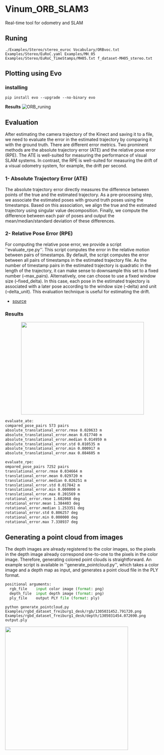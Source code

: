 # Vinum_ORB_SLAM3
Real-time tool for odometry and SLAM 

## Runing
```
./Examples/Stereo/stereo_euroc Vocabulary/ORBvoc.txt Examples/Stereo/EuRoC.yaml Examples/MH_05 Examples/Stereo/EuRoC_TimeStamps/MH05.txt f_dataset-MH05_stereo.txt 
```

## Plotting using Evo

### installing
```
pip install evo --upgrade --no-binary evo
```
**Results**
![ORB_runing](https://github.com/dssdanial/Vinum_ORB_SLAM3/assets/32397445/f43f8069-c26f-4cae-a4be-38c282804a1b)


## Evaluation

After estimating the camera trajectory of the Kinect and saving it to a file, we need to evaluate the error in the estimated trajectory by comparing it with the ground truth. There are different error metrics. Two prominent methods are the absolute trajectory error (ATE) and the relative pose error (RPE). The ATE is well-suited for measuring the performance of visual SLAM systems. In contrast, the RPE is well-suited for measuring the drift of a visual odometry system, for example, the drift per second. 

### 1- Absolute Trajectory Error (ATE)

The absolute trajectory error directly measures the difference between points of the true and the estimated trajectory. As a pre-processing step, we associate the estimated poses with ground truth poses using the timestamps. Based on this association, we align the true and the estimated trajectory using singular value decomposition. Finally, we compute the difference between each pair of poses and output the mean/median/standard deviation of these differences. 
### 2- Relative Pose Error (RPE)

For computing the relative pose error, we provide a script ''evaluate_rpe.py''. This script computes the error in the relative motion between pairs of timestamps. By default, the script computes the error between all pairs of timestamps in the estimated trajectory file. As the number of timestamp pairs in the estimated trajectory is quadratic in the length of the trajectory, it can make sense to downsample this set to a fixed number (–max_pairs). Alternatively, one can choose to use a fixed window size (–fixed_delta). In this case, each pose in the estimated trajectory is associated with a later pose according to the window size (–delta) and unit (–delta_unit). This evaluation technique is useful for estimating the drift. 

- [source](https://cvg.cit.tum.de/data)

### Results
<p align="center">
<img src="https://github.com/dssdanial/Vinum_ORB_SLAM3/assets/32397445/7b77c68d-5aea-46b9-937b-f7e7f5abd9ca" width=400 height=300>
</p>

```HTML
evaluate_ate:
compared_pose_pairs 573 pairs
absolute_translational_error.rmse 0.020633 m
absolute_translational_error.mean 0.017740 m
absolute_translational_error.median 0.014959 m
absolute_translational_error.std 0.010535 m
absolute_translational_error.min 0.000917 m
absolute_translational_error.max 0.084605 m

evaluate_rpe:
ompared_pose_pairs 7252 pairs
translational_error.rmse 0.034664 m
translational_error.mean 0.029720 m
translational_error.median 0.026251 m
translational_error.std 0.017842 m
translational_error.min 0.000000 m
translational_error.max 0.201569 m
rotational_error.rmse 1.602068 deg
rotational_error.mean 1.384403 deg
rotational_error.median 1.253351 deg
rotational_error.std 0.806257 deg
rotational_error.min 0.000000 deg
rotational_error.max 7.338937 deg
```

## Generating a point cloud from images
The depth images are already registered to the color images, so the pixels in the depth image already correspond one-to-one to the pixels in the color image. Therefore, generating colored point clouds is straightforward. An example script is available in ''generate_pointcloud.py'', which takes a color image and a depth map as input, and generates a point cloud file in the PLY format.
``` python
positional arguments:
  rgb_file    input color image (format: png)
  depth_file  input depth image (format: png)
  ply_file    output PLY file (format: ply)

```
```
python generate_pointcloud.py Examples/rgbd_dataset_freiburg1_desk/rgb/1305031452.791720.png Examples/rgbd_dataset_freiburg1_desk/depth/1305031454.072690.png output.ply
```
<img src="https://github.com/dssdanial/Vinum_ORB_SLAM3/assets/32397445/d51a6332-0b0d-482c-b8bb-c86621dd9a53" width=400 height=400>

